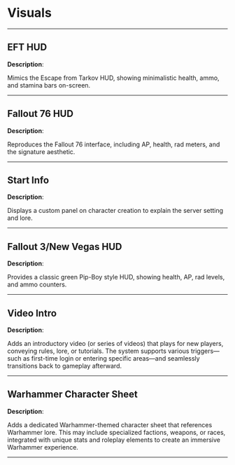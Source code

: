 # Visuals

---

## EFT HUD

**Description**:

Mimics the Escape from Tarkov HUD, showing minimalistic health, ammo, and stamina bars on-screen.

---

## Fallout 76 HUD

**Description**:

Reproduces the Fallout 76 interface, including AP, health, rad meters, and the signature aesthetic.

---

## Start Info

**Description**:

Displays a custom panel on character creation to explain the server setting and lore.

---

## Fallout 3/New Vegas HUD

**Description**:

Provides a classic green Pip-Boy style HUD, showing health, AP, rad levels, and ammo counters.

---

## Video Intro

**Description**:

Adds an introductory video (or series of videos) that plays for new players, conveying rules, lore, or tutorials. The system supports various triggers—such as first-time login or entering specific areas—and seamlessly transitions back to gameplay afterward.

---

## Warhammer Character Sheet

**Description**:

Adds a dedicated Warhammer-themed character sheet that references Warhammer lore. This may include specialized factions, weapons, or races, integrated with unique stats and roleplay elements to create an immersive Warhammer experience.

---
